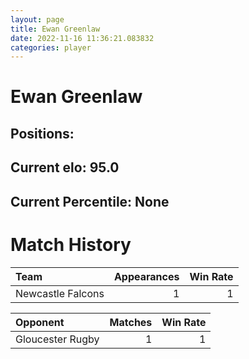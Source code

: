 ```yaml
---  
layout: page  
title: Ewan Greenlaw  
date: 2022-11-16 11:36:21.083832  
categories: player  
---
```

# Ewan Greenlaw

## Positions: 

## Current elo: 95.0

## Current Percentile: None

# Match History


| Team              |   Appearances |   Win Rate |
|:------------------|--------------:|-----------:|
| Newcastle Falcons |             1 |          1 |

| Opponent         |   Matches |   Win Rate |
|:-----------------|----------:|-----------:|
| Gloucester Rugby |         1 |          1 |